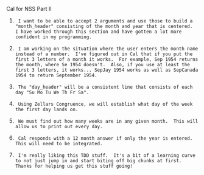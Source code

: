 Cal for NSS Part II
1)      I want to be able to accept 2 arguments and use those to build a "month_header" consisting of the month and year that is centered.  I have worked through this section and have gotten a lot more confident in my programming.
2)      I am working on the situation where the user enters the month name instead of a number.  I've figured out in Cal that if you put the first 3 letters of a month it works.  For example, Sep 1954 returns the month, where Se 1954 doesn't.  Also, if you use at least the first 3 letters, it works... SepJay 1954 works as well as SepCanada 1954 to return September 1954.
3)      The "day_header" will be a consistent line that consists of each day "Su Mo Tu We Th Fr Sa".
4)      Using Zellars Congruence, we will establish what day of the week the first day lands on.
5)      We must find out how many weeks are in any given month.  This will allow us to print out every day.
6)      Cal responds with a 12 month answer if only the year is entered.  This will need to be integrated.
7)      I'm really liking this TDD stuff.  It's a bit of a learning curve to not just jump in and start biting off big chunks at first.  Thanks for helping us get this stuff going!